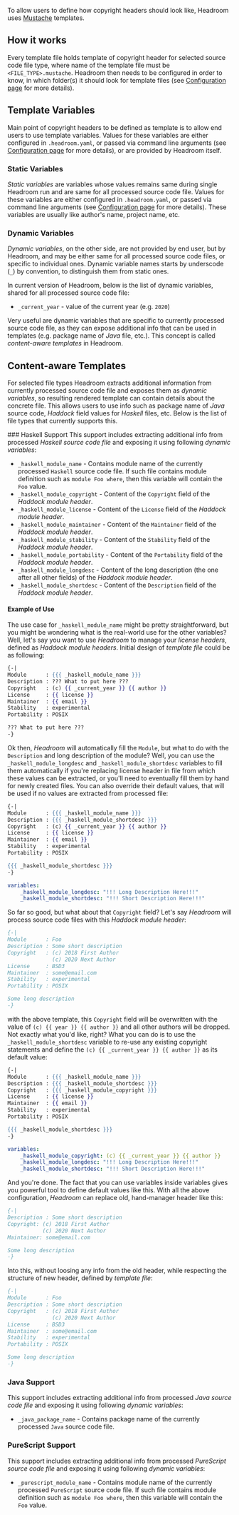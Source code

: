 To allow users to define how copyright headers should look like, Headroom uses [Mustache][web:mustache] templates.

## How it works
Every template file holds template of copyright header for selected source code file type, where name of the template file must be `<FILE_TYPE>.mustache`. Headroom then needs to be configured in order to know, in which folder(s) it should look for template files (see [Configuration page][rel:configuration] for more details).

## Template Variables
Main point of copyright headers to be defined as template is to allow end users to use template variables. Values for these variables are either configured in `.headroom.yaml`, or passed via command line arguments (see [Configuration page][rel:configuration] for more details), or are provided by Headroom itself.

### Static Variables
_Static variables_ are variables whose values remains same during single Headroom run and are same for all processed source code file. Values for these variables are either configured in `.headroom.yaml`, or passed via command line arguments (see [Configuration page][rel:configuration] for more details). These variables are usually like author's name, project name, etc.

### Dynamic Variables
_Dynamic variables_, on the other side, are not provided by end user, but by Headroom, and may be either same for all processed source code files, or specific to individual ones. Dynamic variable names starts by underscode (`_`) by convention, to distinguish them from static ones.

In current version of Headroom, below is the list of dynamic variables, shared for all processed source code file:

- `_current_year` - value of the current year (e.g. `2020`)

Very useful are dynamic variables that are specific to currently processed source code file, as they can expose additional info that can be used in templates (e.g. package name of _Java_ file, etc.). This concept is called _content-aware templates_ in Headroom.

## Content-aware Templates
For selected file types Headroom extracts additional information from currently processed source code file and exposes them as _dynamic variables_, so resulting rendered template can contain details about the concrete file. This allows users to use info such as package name of _Java_ source code, _Haddock_ field values for _Haskell_ files, etc. Below is the list of file types that currently supports this.

### Haskell Support
This support includes extracting additional info from processed _Haskell source code file_ and exposing it using following _dynamic variables_:

- `_haskell_module_name` - Contains module name of the currently processed `Haskell` source code file. If such file contains module definition such as `module Foo where`, then this variable will contain the `Foo` value.
- `_haskell_module_copyright` - Content of the `Copyright` field of the _Haddock module header_.
- `_haskell_module_license` - Content of the `License` field of the _Haddock module header_.
- `_haskell_module_maintainer` - Content of the `Maintainer` field of the _Haddock module header_.
- `_haskell_module_stability` - Content of the `Stability` field of the _Haddock module header_.
- `_haskell_module_portability` - Content of the `Portability` field of the _Haddock module header_.
- `_haskell_module_longdesc` - Content of the long description (the one after all other fields) of the _Haddock module header_.
- `_haskell_module_shortdesc` - Content of the `Description` field of the _Haddock module header_.

#### Example of Use
The use case for `_haskell_module_name` might be pretty straightforward, but you might be wondering what is the real-world use for the other variables? Well, let's say you want to use _Headroom_ to manage your _license headers_, defined as _Haddock module headers_. Initial design of _template file_ could be as following:

```mustache
{-|
Module      : {{{ _haskell_module_name }}}
Description : ??? What to put here ???
Copyright   : (c) {{ _current_year }} {{ author }}
License     : {{ license }}
Maintainer  : {{ email }}
Stability   : experimental
Portability : POSIX

??? What to put here ???
-}
```

Ok then, _Headroom_ will automatically fill the `Module`, but what to do with the `Description` and long description of the module? Well, you can use the `_haskell_module_longdesc` and `_haskell_module_shortdesc` variables to fill them automatically if you're replacing license header in file from which these values can be extracted, or you'll need to eventually fill them by hand for newly created files. You can also override their default values, that will be used if no values are extracted from processed file:

```mustache
{-|
Module      : {{{ _haskell_module_name }}}
Description : {{{ _haskell_module_shortdesc }}}
Copyright   : (c) {{ _current_year }} {{ author }}
License     : {{ license }}
Maintainer  : {{ email }}
Stability   : experimental
Portability : POSIX

{{{ _haskell_module_shortdesc }}}
-}
```

```yaml
variables:
    _haskell_module_longdesc: "!!! Long Description Here!!!"
    _haskell_module_shortdesc: "!!! Short Description Here!!!"
```

So far so good, but what about that `Copyright` field? Let's say _Headroom_ will process source code files with this _Haddock module header_:

```haskell
{-|
Module      : Foo
Description : Some short description
Copyright   : (c) 2018 First Author
              (c) 2020 Next Author
License     : BSD3
Maintainer  : some@email.com
Stability   : experimental
Portability : POSIX

Some long description
-}
```

with the above template, this `Copyright` field will be overwritten with the value of `(c) {{ year }} {{ author }}` and all other authors will be dropped. Not exactly what you'd like, right? What you can do is to use the `_haskell_module_shortdesc` variable to re-use any existing copyright statements and define the `(c) {{ _current_year }} {{ author }}` as its default value:

```mustache
{-|
Module      : {{{ _haskell_module_name }}}
Description : {{{ _haskell_module_shortdesc }}}
Copyright   : {{{ _haskell_module_copyright }}}
License     : {{ license }}
Maintainer  : {{ email }}
Stability   : experimental
Portability : POSIX

{{{ _haskell_module_shortdesc }}}
-}
```

```yaml
variables:
    _haskell_module_copyright: (c) {{ _current_year }} {{ author }}
    _haskell_module_longdesc: "!!! Long Description Here!!!"
    _haskell_module_shortdesc: "!!! Short Description Here!!!"
```

And you're done. The fact that you can use variables inside variables gives you powerful tool to define default values like this. With all the above configuration, _Headroom_ can replace old, hand-manager header like this:

```haskell
{-|
Description : Some short description
Copyright: (c) 2018 First Author
           (c) 2020 Next Author
Maintainer: some@email.com

Some long description
-}
```

Into this, without loosing any info from the old header, while respecting the structure of new header, defined by _template file_:

```haskell
{-|
Module      : Foo
Description : Some short description
Copyright   : (c) 2018 First Author
              (c) 2020 Next Author
License     : BSD3
Maintainer  : some@email.com
Stability   : experimental
Portability : POSIX

Some long description
-}
```

### Java Support
This support includes extracting additional info from processed _Java source code file_ and exposing it using following _dynamic variables_:

- `_java_package_name` - Contains package name of the currently processed `Java` source code file.

### PureScript Support
This support includes extracting additional info from processed _PureScript source code file_ and exposing it using following _dynamic variables_:

- `_purescript_module_name` - Contains module name of the currently processed `PureScript` source code file. If such file contains module definition such as `module Foo where`, then this variable will contain the `Foo` value.

[web:mustache]: https://mustache.github.io
[rel:configuration]: configuration.md

